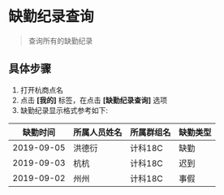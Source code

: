 # 缺勤纪录查询

> 查询所有的缺勤纪录

## 具体步骤
1. 打开杭商点名
2. 点击 **[我的]** 标签，在点击 **[缺勤纪录查询]** 选项
3. 缺勤纪录显示格式参考如下:

缺勤时间 | 所属人员姓名 |  所属群组名 | 缺勤类型
-|-|-|-
2019-09-05 | 洪德衍 | 计科18C | 缺勤 |
2019-09-03 | 杭杭 | 计科18C | 迟到 |
2019-09-02 | 州州 | 计科18C | 事假 | 
